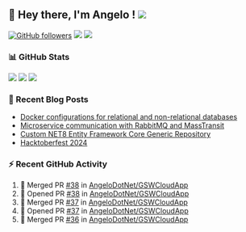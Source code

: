 ## 👋 Hey there, I'm Angelo ! ![](https://img.shields.io/badge/Intel-Core_i5_12th-0071C5?style=for-the-badge&logo=intel&logoColor=white) 

[![GitHub followers](https://img.shields.io/github/followers/angelodotnet?label=GitHub%20Followers&style=for-the-badge)](https://github.com/angelodotnet) 
<a href="https://dev.to/angelodotnet" target="_blank"><img src="https://img.shields.io/badge/dev.to-0A0A0A.svg?style=for-the-badge&logo=devdotto&logoColor=white"></a>
<a href="https://www.buymeacoffee.com/angelodotnet" target="_blank"><img src="https://img.shields.io/badge/Buy%20Me%20A%20Coffee-FFDD00.svg?style=for-the-badge&logo=Buy-Me-A-Coffee&logoColor=black"></a>
<!--
### HacktoberFest 2024
[![An image of @angeloit87's Holopin badges, which is a link to view their full Holopin profile](https://holopin.me/angeloit87)](https://holopin.io/@angeloit87)

### 📱 Contact me
<a href="https://dev.to/angelodotnet"><img src="https://img.shields.io/badge/dev.to-0A0A0A.svg?style=for-the-badge&logo=devdotto&logoColor=white"></a>
-->
### 📊 GitHub Stats
![](http://github-profile-summary-cards.vercel.app/api/cards/profile-details?username=angelodotnet&theme=darcula)
![](http://github-profile-summary-cards.vercel.app/api/cards/stats?username=angelodotnet&theme=darcula)
![](http://github-profile-summary-cards.vercel.app/api/cards/repos-per-language?username=angelodotnet&theme=darcula)

### 📝 Recent Blog Posts
<!-- BLOG-POST-LIST:START -->
- [Docker configurations for relational and non-relational databases](https://dev.to/angelodotnet/docker-configurations-for-relational-and-non-relational-databases-ekc)
- [Microservice communication with RabbitMQ and MassTransit](https://dev.to/angelodotnet/making-two-microservices-communicate-using-rabbitmq-and-masstransit-2g8i)
- [Custom NET8 Entity Framework Core Generic Repository](https://dev.to/angelodotnet/custom-net8-entity-framework-core-generic-repository-35mn)
- [Hacktoberfest 2024](https://dev.to/angelodotnet/hacktoberfest-2024-2845)
<!-- BLOG-POST-LIST:END -->

### ⚡ Recent GitHub Activity
<!--START_SECTION:activity-->
1. 🎉 Merged PR [#38](https://github.com/AngeloDotNet/GSWCloudApp/pull/38) in [AngeloDotNet/GSWCloudApp](https://github.com/AngeloDotNet/GSWCloudApp)
2. 💪 Opened PR [#38](https://github.com/AngeloDotNet/GSWCloudApp/pull/38) in [AngeloDotNet/GSWCloudApp](https://github.com/AngeloDotNet/GSWCloudApp)
3. 🎉 Merged PR [#37](https://github.com/AngeloDotNet/GSWCloudApp/pull/37) in [AngeloDotNet/GSWCloudApp](https://github.com/AngeloDotNet/GSWCloudApp)
4. 💪 Opened PR [#37](https://github.com/AngeloDotNet/GSWCloudApp/pull/37) in [AngeloDotNet/GSWCloudApp](https://github.com/AngeloDotNet/GSWCloudApp)
5. 🎉 Merged PR [#36](https://github.com/AngeloDotNet/GSWCloudApp/pull/36) in [AngeloDotNet/GSWCloudApp](https://github.com/AngeloDotNet/GSWCloudApp)
<!--END_SECTION:activity-->
